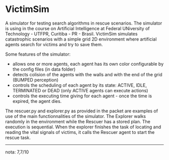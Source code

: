# VictimSim
A simulator for testing search algorithms in rescue scenarios.
The simulator is using in the course on Artificial Intelligence at Federal UNiversity of Technology - UTFPR, Curitiba - PR - Brasil.
VictimSim simulates catastrophic scenarios with a simple grid 2D environment where artificial agents search for victims and try to save them.

Some features of the simulator:
- allows one or more agents, each agent has its own color configurable by the config files (in data folder)
- detects colision of the agents with the walls and with the end of the grid (BUMPED perception)
- controls the scheduling of each agent by its state: ACTIVE, IDLE, TERMINATED or DEAD (only ACTIVE agents can execute actions)
- controls the executing time giving for each agent - once the time is expired, the agent dies.

The rescuer.py and explorer.py as provided in the packet are examples of use of the main functionnalities of the simulator.
The Explorer walks randomly in the environment while the Rescuer has a stored plan. The execution is sequential. 
When the explorer finishes the task of locating and reading the vital signals of victims, it calls the Rescuer agent to start
the rescue task.


___

nota: 7,7/10